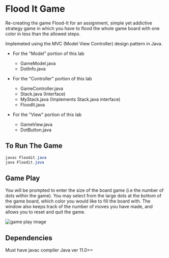 # Flood It Game
Re-creating the game Flood-It for an assignment, simple yet addictive strategy game in which you have to flood the whole game board with one color in less than the allowed steps.

Implemeted using the MVC (Model View Controller) design pattern in Java.

* For the "Model" portion of this lab 
	* GameModel.java
	* DotInfo.java

* For the "Controller" portion of this lab
	* GameController.java
	* Stack.java (Interface)
	* MyStack.java (Implements Stack.java interface)
	* FloodIt.java

* For the "View" portion of this lab
	* GameView.java
	* DotButton.java
	

## To Run The Game
```java
javac Floodit.java
java Floodit.java
```


## Game Play
You will be prompted to enter the size of the board game (i.e the number of dots within the game).
You may select from the large dots at the bottom of the game board, which color you would like to fill the board with.
The window also keeps track of the number of moves you have made, and allows you to reset and quit the game.



![game play image](https://github.com/mmorg031/Flood-It/blob/master/GameCapture.PNG?raw=true)






## Dependencies
Must have javac compiler
Java ver 11.0>=
